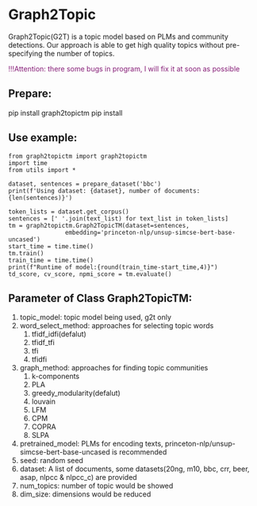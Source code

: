# Graph2Topic
Graph2Topic(G2T) is a topic model based on PLMs and community detections. Our approach is able to get high quality topics without pre-specifying the number of topics. 

<font color="#871F78">!!!Attention: there some bugs in program, I will fix it at soon as possible</font>
## Prepare:
pip install graph2topictm
pip install 
## Use example:
```
from graph2topictm import graph2topictm
import time
from utils import *

dataset, sentences = prepare_dataset('bbc')
print(f'Using dataset: {dataset}, number of documents: {len(sentences)}')

token_lists = dataset.get_corpus()
sentences = [' '.join(text_list) for text_list in token_lists]
tm = graph2topictm.Graph2TopicTM(dataset=sentences, 
                embedding='princeton-nlp/unsup-simcse-bert-base-uncased')
start_time = time.time()
tm.train()
train_time = time.time()
print(f"Runtime of model:{round(train_time-start_time,4)}")
td_score, cv_score, npmi_score = tm.evaluate()
```

## Parameter of Class Graph2TopicTM:
1. topic_model: topic model being used, g2t only
2. word_select_method: approaches for selecting topic words
    1. tfidf_idfi(defalut)
    2. tfidf_tfi
    3. tfi
    4. tfidfi
3. graph_method: approaches for finding topic communities
    1. k-components
    2. PLA
    3. greedy_modularity(defalut)
    4. louvain
    5. LFM
    6. CPM
    7. COPRA
    8. SLPA
4. pretrained_model: PLMs for encoding texts, princeton-nlp/unsup-simcse-bert-base-uncased is recommended
5. seed: random seed
6. dataset: A list of documents, some datasets(20ng, m10, bbc, crr, beer, asap, nlpcc & nlpcc_c) are provided
7. num_topics: number of topic would be showed
8. dim_size: dimensions would be reduced
  
